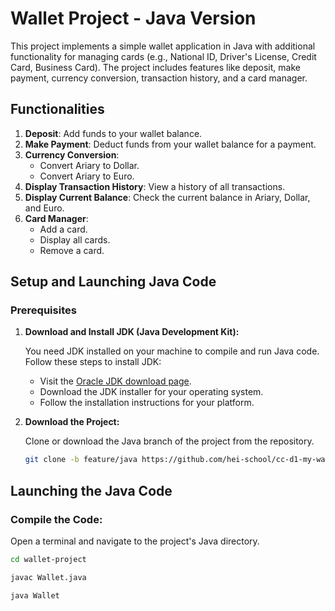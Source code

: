 # Wallet Project - Java Version

This project implements a simple wallet application in Java with additional functionality for managing cards (e.g., National ID, Driver's License, Credit Card, Business Card). The project includes features like deposit, make payment, currency conversion, transaction history, and a card manager.

## Functionalities

1. **Deposit**: Add funds to your wallet balance.
2. **Make Payment**: Deduct funds from your wallet balance for a payment.
3. **Currency Conversion**:
   - Convert Ariary to Dollar.
   - Convert Ariary to Euro.
4. **Display Transaction History**: View a history of all transactions.
5. **Display Current Balance**: Check the current balance in Ariary, Dollar, and Euro.
6. **Card Manager**:
   - Add a card.
   - Display all cards.
   - Remove a card.

## Setup and Launching Java Code

### Prerequisites

1. **Download and Install JDK (Java Development Kit):**

   You need JDK installed on your machine to compile and run Java code. Follow these steps to install JDK:

   - Visit the [Oracle JDK download page](https://www.oracle.com/java/technologies/javase-downloads.html).
   - Download the JDK installer for your operating system.
   - Follow the installation instructions for your platform.

2. **Download the Project:**

   Clone or download the Java branch of the project from the repository.

   ```bash
   git clone -b feature/java https://github.com/hei-school/cc-d1-my-wallet-miharyjoe.git
   ```

## Launching the Java Code

### Compile the Code:

Open a terminal and navigate to the project's Java directory.

```bash
cd wallet-project

javac Wallet.java

java Wallet

```
